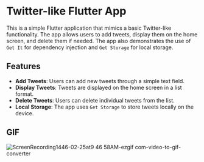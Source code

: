 # Twitter-like Flutter App

This is a simple Flutter application that mimics a basic Twitter-like functionality. The app allows users to add tweets, display them on the home screen, and delete them if needed. The app also demonstrates the use of `Get It` for dependency injection and `Get Storage` for local storage.

## Features

- **Add Tweets**: Users can add new tweets through a simple text field.
- **Display Tweets**: Tweets are displayed on the home screen in a list format.
- **Delete Tweets**: Users can delete individual tweets from the list.
- **Local Storage**: The app uses `Get Storage` to store tweets locally on the device.

## GIF


![ScreenRecording1446-02-25at9 46 58AM-ezgif com-video-to-gif-converter](https://github.com/user-attachments/assets/c537e0ff-8f7e-4a28-a474-97c9823c540a)
